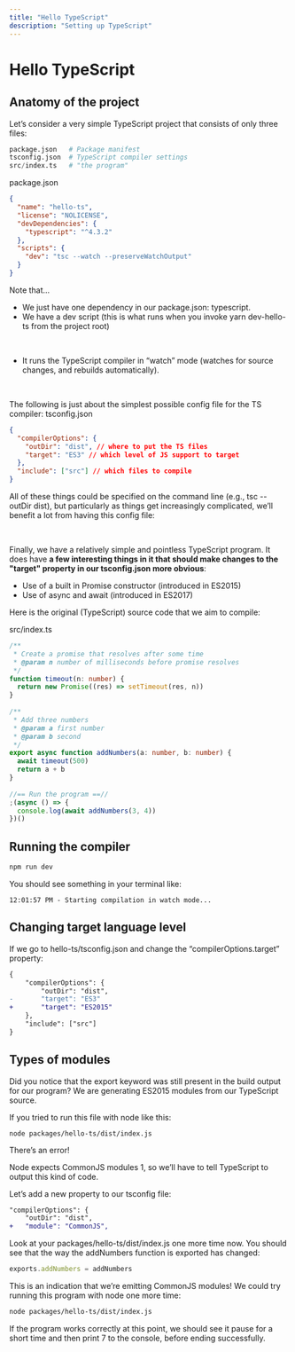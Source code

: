 ```yaml
---
title: "Hello TypeScript"
description: "Setting up TypeScript"
---
```


# Hello TypeScript

## Anatomy of the project

Let’s consider a very simple TypeScript project that consists of only three files:
```python
package.json   # Package manifest
tsconfig.json  # TypeScript compiler settings
src/index.ts   # "the program"
```

package.json 
```json
{
  "name": "hello-ts",
  "license": "NOLICENSE",
  "devDependencies": {
    "typescript": "^4.3.2"
  },
  "scripts": {
    "dev": "tsc --watch --preserveWatchOutput"
  }
}
```

Note that…

+ We just have one dependency in our package.json: typescript.
+ We have a dev script (this is what runs when you invoke yarn dev-hello-ts from the project root)

<br>

+ It runs the TypeScript compiler in “watch” mode (watches for source changes, and rebuilds automatically).

<br>


The following is just about the simplest possible config file for the TS compiler:
tsconfig.json
```json
{
  "compilerOptions": {
    "outDir": "dist", // where to put the TS files
    "target": "ES3" // which level of JS support to target
  },
  "include": ["src"] // which files to compile
}
```

All of these things could be specified on the command line (e.g., tsc --outDir dist), but particularly as things get increasingly complicated, we’ll benefit a lot from having this config file:

<br>

Finally, we have a relatively simple and pointless TypeScript program. It does have **a few interesting things in it that should make changes to the "target" property in our tsconfig.json more obvious**:

+ Use of a built in Promise constructor (introduced in ES2015)
+ Use of async and await (introduced in ES2017)


Here is the original (TypeScript) source code that we aim to compile:

src/index.ts

```ts
/**
 * Create a promise that resolves after some time
 * @param n number of milliseconds before promise resolves
 */
function timeout(n: number) {
  return new Promise((res) => setTimeout(res, n))
}
 
/**
 * Add three numbers
 * @param a first number
 * @param b second
 */
export async function addNumbers(a: number, b: number) {
  await timeout(500)
  return a + b
}
 
//== Run the program ==//
;(async () => {
  console.log(await addNumbers(3, 4))
})()
```

## Running the compiler

```bash
npm run dev
```

You should see something in your terminal like:
```
12:01:57 PM - Starting compilation in watch mode...
```

## Changing target language level
If we go to hello-ts/tsconfig.json and change the “compilerOptions.target” property:

```diff
{
    "compilerOptions": {
        "outDir": "dist",
-       "target": "ES3"
+       "target": "ES2015"
    },
    "include": ["src"]
}
```


## Types of modules
Did you notice that the export keyword was still present in the build output for our program? We are generating ES2015 modules from our TypeScript source.

If you tried to run this file with node like this:
```
node packages/hello-ts/dist/index.js
```
There’s an error!

Node expects CommonJS modules 1, so we’ll have to tell TypeScript to output this kind of code.

Let’s add a new property to our tsconfig file:
```diff
"compilerOptions": {
    "outDir": "dist",
+   "module": "CommonJS",
```

Look at your packages/hello-ts/dist/index.js one more time now. You should see that the way the addNumbers function is exported has changed:

```js
exports.addNumbers = addNumbers
```

This is an indication that we’re emitting CommonJS modules! We could try running this program with node one more time:

```bash
node packages/hello-ts/dist/index.js
```

If the program works correctly at this point, we should see it pause for a short time and then print 7 to the console, before ending successfully.